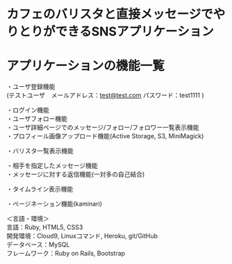 # カフェのバリスタと直接メッセージでやりとりができるSNSアプリケーション

# アプリケーションの機能一覧
  ・ユーザ登録機能 </br>
    (テストユーザ　メールアドレス：test@test.com  パスワード：test1111 )

  ・ログイン機能 </br>
  ・ユーザフォロー機能 </br>
  ・ユーザ詳細ページでのメッセージ/フォロー/フォロワー一覧表示機能 </br>
  ・プロフィール画像アップロード機能(Active Storage, S3, MiniMagick) </br>
  
  ・バリスタ一覧表示機能</br>
  
  ・相手を指定したメッセージ機能</br>
  ・メッセージに対する返信機能(一対多の自己結合)</br>
  
  ・タイムライン表示機能 </br>

  ・ページネーション機能(kaminari) </br>
  
  
  ＜言語・環境＞ </br>
  言語：Ruby, HTML5, CSS3</br>
  開発環境：Cloud9, Linuxコマンド, Heroku, git/GitHub</br>
  データベース：MySQL</br>
  フレームワーク：Ruby on Rails, Bootstrap